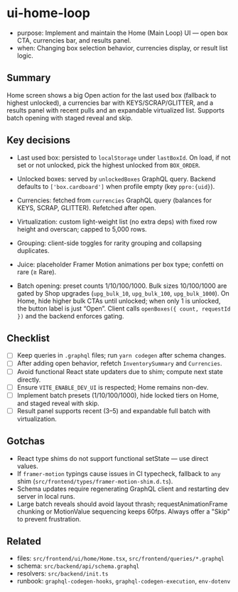# ui-home-loop

- purpose: Implement and maintain the Home (Main Loop) UI — open box CTA, currencies bar, and results panel.
- when: Changing box selection behavior, currencies display, or result list logic.

## Summary

Home screen shows a big Open action for the last used box (fallback to highest unlocked), a currencies bar with KEYS/SCRAP/GLITTER, and a results panel with recent pulls and an expandable virtualized list. Supports batch opening with staged reveal and skip.

## Key decisions

- Last used box: persisted to `localStorage` under `lastBoxId`. On load, if not set or not unlocked, pick the highest unlocked from `BOX_ORDER`.
- Unlocked boxes: served by `unlockedBoxes` GraphQL query. Backend defaults to `['box.cardboard']` when profile empty (key `ppro:{uid}`).
- Currencies: fetched from `currencies` GraphQL query (balances for KEYS, SCRAP, GLITTER). Refetched after open.
- Virtualization: custom light-weight list (no extra deps) with fixed row height and overscan; capped to 5,000 rows.
- Grouping: client-side toggles for rarity grouping and collapsing duplicates.
- Juice: placeholder Framer Motion animations per box type; confetti on rare (≥ Rare).

- Batch opening: preset counts 1/10/100/1000. Bulk sizes 10/100/1000 are gated by Shop upgrades (`upg_bulk_10`, `upg_bulk_100`, `upg_bulk_1000`). On Home, hide higher bulk CTAs until unlocked; when only 1 is unlocked, the button label is just “Open”. Client calls `openBoxes({ count, requestId })` and the backend enforces gating.

## Checklist

- [ ] Keep queries in `.graphql` files; run `yarn codegen` after schema changes.
- [ ] After adding open behavior, refetch `InventorySummary` and `Currencies`.
- [ ] Avoid functional React state updaters due to shim; compute next state directly.
- [ ] Ensure `VITE_ENABLE_DEV_UI` is respected; Home remains non-dev.
- [ ] Implement batch presets (1/10/100/1000), hide locked tiers on Home, and staged reveal with skip.
- [ ] Result panel supports recent (3–5) and expandable full batch with virtualization.

## Gotchas

- React type shims do not support functional setState — use direct values.
- If `framer-motion` typings cause issues in CI typecheck, fallback to `any` shim (`src/frontend/types/framer-motion-shim.d.ts`).
- Schema updates require regenerating GraphQL client and restarting dev server in local runs.
- Large batch reveals should avoid layout thrash; requestAnimationFrame chunking or MotionValue sequencing keeps 60fps. Always offer a "Skip" to prevent frustration.

## Related

- files: `src/frontend/ui/home/Home.tsx`, `src/frontend/queries/*.graphql`
- schema: `src/backend/api/schema.graphql`
- resolvers: `src/backend/init.ts`
- runbook: `graphql-codegen-hooks`, `graphql-codegen-execution`, `env-dotenv`
